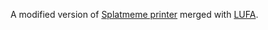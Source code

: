 A modified version of [Splatmeme printer](https://github.com/LightningStalker/Splatmeme-Printer) merged with [LUFA](https://github.com/abcminiuser/lufa/).
